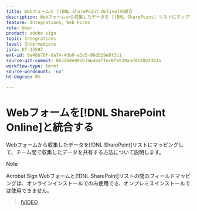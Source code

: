 ```yaml
---
title: Webフォームと [!DNL SharePoint Online]の統合
description: Webフォームから収集したデータを [!DNL SharePoint] リストにマップする方法を説明します
feature: Integrations, Web Forms
role: User
product: adobe sign
topic: Integrations
level: Intermediate
jira: KT-13597
exl-id: 0e46b70f-da74-4db0-a3d5-96d529e8f3c1
source-git-commit: 063268e985b7a64beffec8fa939a3d8b38d3d03a
workflow-type: tm+mt
source-wordcount: '64'
ht-degree: 0%

---
```


# Webフォームを[!DNL SharePoint Online]と統合する

Webフォームから収集したデータを[!DNL SharePoint]リストにマッピングして、チーム間で収集したデータを共有する方法について説明します。

>[!NOTE]
>
>Acrobat Sign Webフォームと[!DNL SharePoint]リストの間のフィールドマッピングは、オンラインインストールでのみ使用でき、オンプレミスインストールでは使用できません。

>[!VIDEO](https://video.tv.adobe.com/v/3421616?quality=12&learn=on&hidetitle=true)
